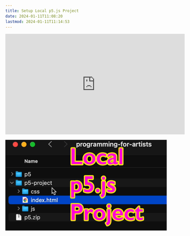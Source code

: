 ```yaml
---
title: Setup Local p5.js Project
date: 2024-01-11T11:08:20
lastmod: 2024-01-11T11:14:53
---
```


<div class="iframe-16-9-container">
<iframe class="youTubeIframe" width="560" height="315" src="https://www.youtube.com/embed/9Wxxh-vzg2w?si=G_EsL63LTzZiW9QK?rel=0" title="YouTube video player" frameborder="0" allow="accelerometer; autoplay; clipboard-write; encrypted-media; gyroscope; picture-in-picture; web-share" allowfullscreen></iframe>
</div>

[![Setup p5.js Local Project](./attachments/setup-p5-js-local-project-thumb.jpg)](./attachments/setup-p5-js-local-project-thumb.jpg)
